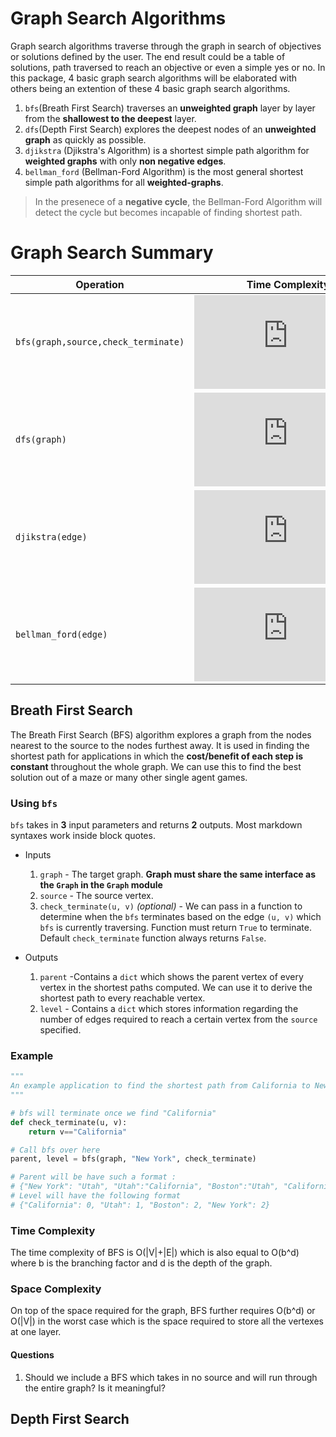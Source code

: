 # Graph Search Algorithms
Graph search algorithms traverse through the graph in search of objectives or solutions defined by the user. The end result could be a table of solutions, path traversed to reach an objective or even a simple yes or no. In this package, 4 basic graph search algorithms will be elaborated with others being an extention of these 4 basic graph search algorithms. 

1. `bfs`(Breath First Search) traverses an **unweighted graph** layer by layer from the **shallowest to the deepest** layer.
2. `dfs`(Depth First Search) explores the deepest nodes of an **unweighted graph** as quickly as possible.
3. `djikstra` (Djikstra's Algorithm) is a shortest simple path algorithm for **weighted graphs** with only **non negative edges**.
4. `bellman_ford` (Bellman-Ford Algorithm) is the most general shortest simple path algorithms for all **weighted-graphs**. 

>In the presenece of a **negative cycle**, the Bellman-Ford Algorithm will detect the cycle but becomes incapable of finding shortest path.

# Graph Search Summary

|Operation|Time Complexity
|----------------|-------------------------------|
`bfs(graph,source,check_terminate)`|![equation](https://latex.codecogs.com/gif.latex?O%28%7CV%7C&plus;%7CE%7C%29)
`dfs(graph)`|![equation](https://latex.codecogs.com/gif.latex?O%28%7CV%7C&plus;%7CE%7C%29)
`djikstra(edge)`|![equation](https://latex.codecogs.com/gif.latex?O%28%7CV%7C%5Clg%20%7CV%7C&plus;%7CE%7C%29)
`bellman_ford(edge)`|![equation](https://latex.codecogs.com/gif.latex?O%28%7CV%7C%7CE%7C%29)

## Breath First Search
The Breath First Search (BFS) algorithm explores a graph from the nodes nearest to the source to the nodes furthest away. It is used in finding the shortest path for applications in which the **cost/benefit of each step is constant** throughout the whole graph. We can use this to find the best solution out of a maze or many other single agent games. 

### Using `bfs`
`bfs` takes in **3** input parameters and returns **2** outputs.
Most markdown syntaxes work inside block quotes.

* Inputs
	1. `graph` - The target graph. **Graph must share the same interface as the `Graph` in the `Graph` module**
	2. `source` - The source vertex.
	3. `check_terminate(u, v)` *(optional)* - We can pass in a function to determine when the `bfs` terminates based on the edge `(u, v)` which `bfs` is currently traversing. Function must return `True` to terminate. Default `check_terminate` function always returns `False`.

* Outputs
	
	1. `parent` -Contains a `dict` which shows the parent vertex of every vertex in the shortest paths computed. We can use it to derive the shortest path to every reachable vertex.
	2. `level` - Contains a `dict` which stores information regarding the number of edges required to reach a certain vertex from the `source` specified. 

### Example
~~~python
"""
An example application to find the shortest path from California to New York
"""

# bfs will terminate once we find "California"
def check_terminate(u, v):
	return v=="California"

# Call bfs over here
parent, level = bfs(graph, "New York", check_terminate) 

# Parent will be have such a format : 
# {"New York": "Utah", "Utah":"California", "Boston":"Utah", "California": None}
# Level will have the following format
# {"California": 0, "Utah": 1, "Boston": 2, "New York": 2}
~~~


### Time Complexity
The time complexity of BFS is O(|V|+|E|) which is also equal to O(b^d) where b is the branching factor and d is the depth of the graph.

### Space Complexity
On top of the space required for the graph, BFS further requires O(b^d) or O(|V|) in the worst case which is the space required to store all the vertexes at one layer.

#### Questions

1. Should we include a BFS which takes in no source and will run through the entire graph? Is it meaningful?

## Depth First Search


